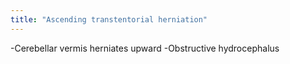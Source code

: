 ```yaml
---
title: "Ascending transtentorial herniation"
---
```

-Cerebellar vermis herniates upward
-Obstructive hydrocephalus

